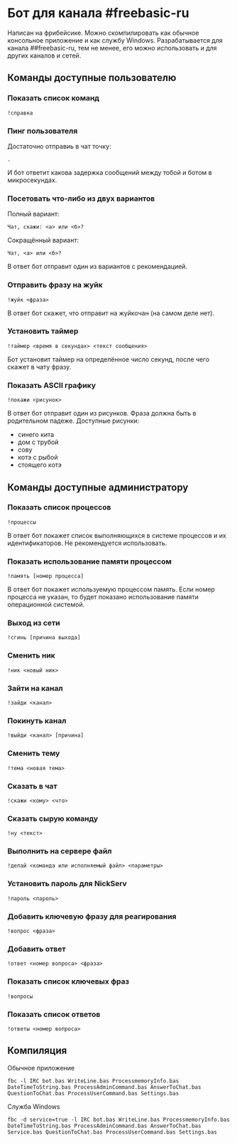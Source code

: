 ﻿# Бот для канала #freebasic-ru

Написан на фрибейсике. Можно скомпилировать как обычное консольное приложение и как службу Windows. Разрабатывается для канала ##freebasic-ru, тем не менее, его можно использовать и для других каналов и сетей.


## Команды доступные пользователю


### Показать список команд

```
!справка
```


### Пинг пользователя

Достаточно отправиь в чат точку:

```
.
```

И бот ответит какова задержка сообщений между тобой и ботом в микросекундах.


### Посетовать что‐либо из двух вариантов

Полный вариант:

```
Чат, скажи: <а> или <б>?
```

Сокращённый вариант:

```
Чат, <а> или <б>?
```

В ответ бот отправит один из вариантов с рекомендацией.


### Отправить фразу на жуйк

```
!жуйк <фраза>
```

В ответ бот скажет, что отправит на жуйкочан (на самом деле нет).


### Установить таймер

```
!таймер <время в секундах> <текст сообщения>
```

Бот установит таймер на определённое число секунд, после чего скажет в чату фразу.


### Показать ASCII графику

```
!покажи <рисунок>
```

В ответ бот отправит один из рисунков. Фраза должна быть в родительном падеже. Доступные рисунки:

* синего кита
* дом с трубой
* сову
* котэ с рыбой
* стоящего котэ


## Команды доступные администратору


### Показать список процессов

```
!процессы
```

В ответ бот покажет список выполняющихся в системе процессов и их идентификаторов. Не рекомендуется использовать.

### Показать использование памяти процессом

```
!память [номер процесса]
```

В ответ бот покажет используемую процессом память. Если номер процесса не указан, то будет показано использование памяти операционной системой.


### Выход из сети

```
!сгинь [причина выхода]
```


### Сменить ник

```
!ник <новый ник>
```


### Зайти на канал

```
!зайди <канал>
```


### Покинуть канал

```
!выйди <канал> [причина]
```


### Сменить тему

```
!тема <новая тема>
```


### Сказать в чат

```
!скажи <кому> <что>
```


### Сказать сырую команду

```
!ну <текст>
```

### Выполнить на сервере файл

```
!делай <команда или исполняемый файл> <параметры>
```


### Установить пароль для NickServ

```
!пароль <пароль>
```

### Добавить ключевую фразу для реагирования

```
!вопрос <фраза>
```


### Добавить ответ

```
!ответ <номер вопроса> <фраза>
```


### Показать список ключевых фраз

```
!вопросы
```


### Показать список ответов

```
!ответы <номер вопроса>
```


## Компиляция

Обычное приложение

```
fbc -l IRC bot.bas WriteLine.bas ProcessmemoryInfo.bas DateTimeToString.bas ProcessAdminCommand.bas AnswerToChat.bas QuestionToChat.bas ProcessUserCommand.bas Settings.bas
```

Служба Windows

```
fbc -d service=true -l IRC bot.bas WriteLine.bas ProcessmemoryInfo.bas DateTimeToString.bas ProcessAdminCommand.bas AnswerToChat.bas Service.bas QuestionToChat.bas ProcessUserCommand.bas Settings.bas
```

